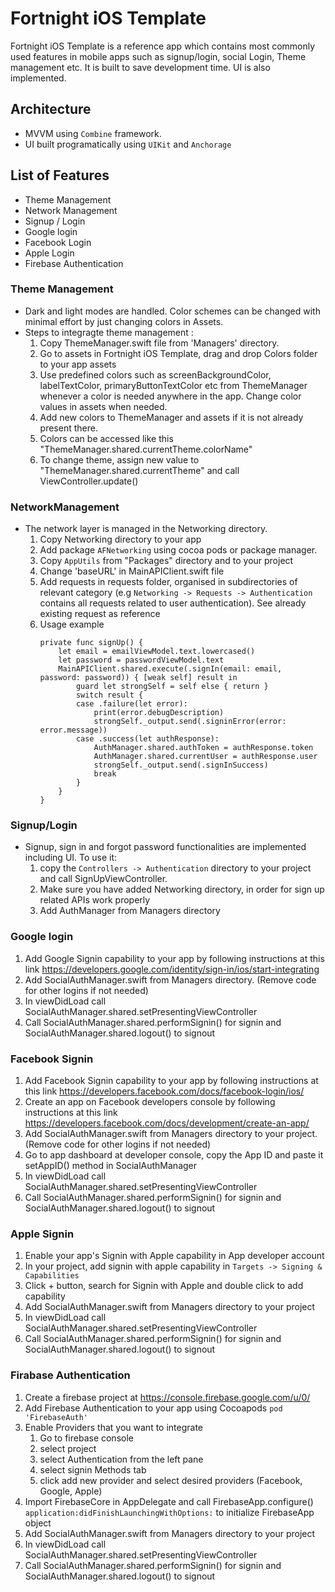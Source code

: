 # Fortnight iOS Template

Fortnight iOS Template is a reference app which contains most commonly used features in mobile apps such as signup/login, social Login, Theme management etc. It is built to save development time. UI is also implemented.
 
## Architecture
 - MVVM using `Combine` framework.
 - UI built programatically using `UIKit` and `Anchorage`
## List of Features
 - Theme Management
 - Network Management
 - Signup / Login
 - Google login
 - Facebook Login
 - Apple Login
 - Firebase Authentication
 
 
### Theme Management
- Dark and light modes are handled. Color schemes can be changed with minimal effort by just changing colors in Assets. 
- Steps to integragte theme management :
    1. Copy ThemeManager.swift file from 'Managers' directory. 
    2. Go to assets in Fortnight iOS Template, drag and drop Colors folder to your app assets
    3. Use predefined colors such as screenBackgroundColor, labelTextColor, primaryButtonTextColor etc from ThemeManager whenever a color is needed anywhere in the app. Change color values in assets when needed.
    4. Add new colors to ThemeManager and assets if it is not already present there.
    5. Colors can be accessed like this "ThemeManager.shared.currentTheme.colorName"
    6. To change theme, assign new value to "ThemeManager.shared.currentTheme" and call ViewController.update()
### NetworkManagement
 - The network layer is managed in the Networking directory. 
    1. Copy Networking directory to your app
    2. Add package `AFNetworking` using cocoa pods or package manager.
    3. Copy `AppUtils` from  "Packages" directory and to your project
    4. Change 'baseURL' in MainAPIClient.swift file
    5. Add requests in requests folder, organised in subdirectories of relevant category (e.g `Networking -> Requests -> Authentication` contains all requests related to user authentication). See already existing request as reference
    6. Usage example
        ```
        private func signUp() {
            let email = emailViewModel.text.lowercased()
            let password = passwordViewModel.text
            MainAPIClient.shared.execute(.signIn(email: email, password: password)) { [weak self] result in
                guard let strongSelf = self else { return }
                switch result {
                case .failure(let error):
                    print(error.debugDescription)
                    strongSelf._output.send(.signinError(error: error.message))
                case .success(let authResponse):
                    AuthManager.shared.authToken = authResponse.token
                    AuthManager.shared.currentUser = authResponse.user
                    strongSelf._output.send(.signInSuccess)
                    break
                }
            }
        }
        ```

### Signup/Login
 - Signup, sign in and forgot password functionalities are implemented including UI. To use it:
    1. copy the `Controllers -> Authentication` directory to your project and call SignUpViewController. 
    2. Make sure you have added Networking directory, in order for sign up related APIs work properly
    3. Add AuthManager from Managers directory

### Google login
 1. Add Google Signin capability to your app by following instructions at this link https://developers.google.com/identity/sign-in/ios/start-integrating
 2. Add SocialAuthManager.swift from Managers directory. (Remove code for other logins if not needed)
 3. In viewDidLoad call SocialAuthManager.shared.setPresentingViewController
 4. Call SocialAuthManager.shared.performSignin() for signin and SocialAuthManager.shared.logout() to signout
 
### Facebook Signin
  1. Add Facebook Signin capability to your app by following instructions at this link https://developers.facebook.com/docs/facebook-login/ios/
  2. Create an app on Facebook developers console by following instructions at this link https://developers.facebook.com/docs/development/create-an-app/
  3.  Add SocialAuthManager.swift from Managers directory to your project. (Remove code for other logins if not needed)
  4. Go to app dashboard at developer console, copy the App ID and paste it setAppID() method in SocialAuthManager
  5. In viewDidLoad call SocialAuthManager.shared.setPresentingViewController
  6. Call SocialAuthManager.shared.performSignin() for signin and SocialAuthManager.shared.logout() to signout
  
### Apple Signin
  1. Enable your app's Signin with Apple capability in App developer account
  2. In your project, add signin with apple capability in `Targets -> Signing & Capabilities`
  3. Click + button, search for Signin with Apple and double click to add capability
  4. Add SocialAuthManager.swift from Managers directory to your project
  5. In viewDidLoad call SocialAuthManager.shared.setPresentingViewController
  6. Call SocialAuthManager.shared.performSignin() for signin and SocialAuthManager.shared.logout() to signout

### Firabase Authentication
1. Create a firebase project at https://console.firebase.google.com/u/0/
2. Add Firebase Authentication to your app using Cocoapods `pod 'FirebaseAuth'`
3. Enable Providers that you want to integrate 
    1. Go to firebase console
    2. select project
    3. select Authentication from the left pane
    4. select signin Methods tab
    5. click add new provider and select desired providers (Facebook, Google, Apple)
3. Import FirebaseCore in AppDelegate and call FirebaseApp.configure() `application:didFinishLaunchingWithOptions:` to initialize FirebaseApp object
4. Add SocialAuthManager.swift from Managers directory to your project
  5. In viewDidLoad call SocialAuthManager.shared.setPresentingViewController
  6. Call SocialAuthManager.shared.performSignin() for signin and SocialAuthManager.shared.logout() to signout
